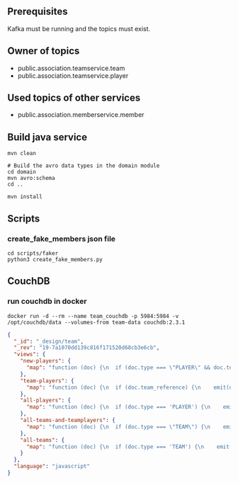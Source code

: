 ## Prerequisites
Kafka must be running and the topics must exist.

## Owner of topics
- public.association.teamservice.team
- public.association.teamservice.player

## Used topics of other services
- public.association.memberservice.member

## Build java service
```
mvn clean

# Build the avro data types in the domain module
cd domain
mvn avro:schema
cd ..

mvn install
```


## Scripts
### create_fake_members json file
```shell
cd scripts/faker
python3 create_fake_members.py
```

## CouchDB
### run couchdb in docker
```shell script
docker run -d --rm --name team_couchdb -p 5984:5984 -v /opt/couchdb/data --volumes-from team-data couchdb:2.3.1
```

```json
{
  "_id": "_design/team",
  "_rev": "19-7a1070dd139c816f171520d68cb3e6cb",
  "views": {
    "new-players": {
      "map": "function (doc) {\n  if (doc.type === \"PLAYER\" && doc.team_reference === null) {\n    emit(doc._id, doc);\n  }\n}"
    },
    "team-players": {
      "map": "function (doc) {\n  if (doc.team_reference) {\n    emit(doc.team_reference, doc);\n  }\n}"
    },
    "all-players": {
      "map": "function (doc) {\n  if (doc.type === 'PLAYER') {\n    emit(doc._id, doc);\n  }\n}"
    },
    "all-teams-and-teamplayers": {
      "map": "function (doc) {\n  if (doc.type === \"TEAM\") {\n    emit(doc._id, doc);\n  }\n  else {\n    if (doc.type === \"PLAYER\" && doc.team_reference !== null) {\n      emit(doc.team_reference, doc);\n    }\n  }\n}"
    },
    "all-teams": {
      "map": "function (doc) {\n  if (doc.type === 'TEAM') {\n    emit(doc._id, doc);\n  }\n}"
    }
  },
  "language": "javascript"
}
```
